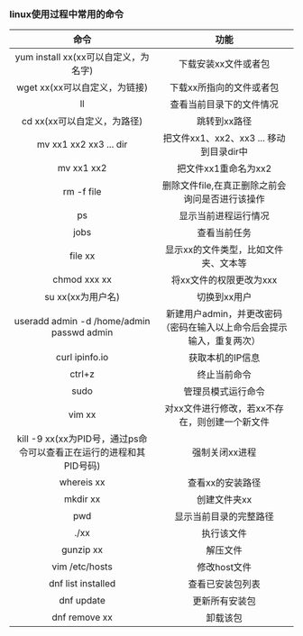 ### linux使用过程中常用的命令
|命令|功能|
|:----:|:----:|
|yum install xx(xx可以自定义，为名字)|下载安装xx文件或者包|
|wget xx(xx可以自定义，为链接)|下载xx所指向的文件或者包|
|ll|查看当前目录下的文件情况|
|cd xx(xx可以自定义，为路径)|跳转到xx路径|
|mv xx1 xx2 xx3 ... dir|把文件xx1、xx2、xx3 ... 移动到目录dir中|
|mv xx1 xx2|把文件xx1重命名为xx2|
|rm -f file|删除文件file,在真正删除之前会询问是否进行该操作|
|ps|显示当前进程运行情况|
|jobs|查看当前任务|
|file xx|显示xx的文件类型，比如文件夹、文本等|
|chmod xxx xx|将xx文件的权限更改为xxx|
|su xx(xx为用户名)|切换到xx用户|
|useradd admin -d /home/admin<br>passwd admin|新建用户admin，并更改密码（密码在输入以上命令后会提示输入，重复两次）|
|curl ipinfo.io|获取本机的IP信息|
|ctrl+z|终止当前命令|
|sudo|管理员模式运行命令|
|vim xx|对xx文件进行修改，若xx不存在，则创建一个新文件|
|kill -9 xx(xx为PID号，通过ps命令可以查看正在运行的进程和其PID号码)|强制关闭xx进程|
|whereis xx|查看xx的安装路径|
|mkdir xx|创建文件夹xx|
|pwd|显示当前目录的完整路径|
|./xx|执行该文件|
|gunzip xx|解压文件|
|vim /etc/hosts|修改host文件|
|dnf list installed|查看已安装包列表|
|dnf update|更新所有安装包|
|dnf remove xx|卸载该包|